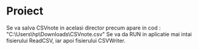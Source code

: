 # Proiect
Se va salva CSVnote in acelasi director precum apare in cod : "C:\\Users\\hp\\Downloads\\CSVnote.csv"
Se va da RUN in aplicatie mai intai fisierului ReadCSV, iar apoi fisierului CSVWriter.
